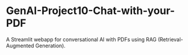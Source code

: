 # GenAI-Project10-Chat-with-your-PDF
A Streamlit webapp for conversational AI with PDFs using RAG (Retrieval-Augmented Generation).
